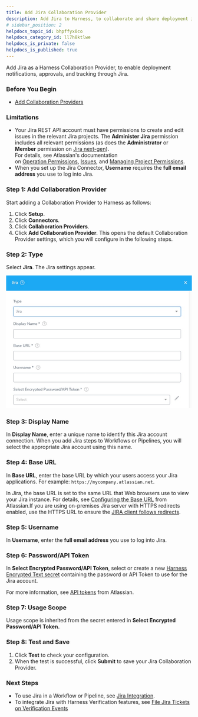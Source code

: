 ```yaml
---
title: Add Jira Collaboration Provider
description: Add Jira to Harness, to collaborate and share deployment info with users and groups.
# sidebar_position: 2
helpdocs_topic_id: bhpffyx0co
helpdocs_category_id: ll7h8ktlwe
helpdocs_is_private: false
helpdocs_is_published: true
---
```


Add Jira as a Harness Collaboration Provider, to enable deployment notifications, approvals, and tracking through Jira.


### Before You Begin

* [Add Collaboration Providers](collaboration-providers.md)


### Limitations

* Your Jira REST API account must have permissions to create and edit issues in the relevant Jira projects. The **Administer Jira** permission includes all relevant permissions (as does the **Administrator** or **Member** permission on [Jira next-gen](https://confluence.atlassian.com/jirasoftwarecloud/overview-of-permissions-in-next-gen-projects-959283605.html)).  
For details, see Atlassian's documentation on [Operation Permissions](https://developer.atlassian.com/cloud/jira/platform/rest/v3/?utm_source=%2Fcloud%2Fjira%2Fplatform%2Frest%2F&utm_medium=302#permissions), [Issues](https://developer.atlassian.com/cloud/jira/platform/rest/v3/?utm_source=%2Fcloud%2Fjira%2Fplatform%2Frest%2F&utm_medium=302#api-group-Issues), and [Managing Project Permissions](https://confluence.atlassian.com/adminjiracloud/managing-project-permissions-776636362.html#Managingprojectpermissions-Projectpermissionsoverview).
* When you set up the Jira Connector, **Username** requires the **full email address** you use to log into Jira.


### Step 1: Add Collaboration Provider

Start adding a Collaboration Provider to Harness as follows:

1. Click **Setup**.
2. Click **Connectors**.
3. Click **Collaboration Providers**.
4. Click **Add Collaboration Provider**. This opens the default Collaboration Provider settings, which you will configure in the following steps.


### Step 2: Type

Select **Jira**. The Jira settings appear.

![](./static/add-jira-collaboration-provider-30.png)
### Step 3: Display Name

In **Display Name**, enter a unique name to identify this Jira account connection. When you add Jira steps to Workflows or Pipelines, you will select the appropriate Jira account using this name.


### Step 4: Base URL

In **Base URL**, enter the base URL by which your users access your Jira applications. For example: `https://mycompany.atlassian.net`.

In Jira, the base URL is set to the same URL that Web browsers use to view your Jira instance. For details, see [Configuring the Base URL](https://confluence.atlassian.com/adminjiraserver071/configuring-the-base-url-802593107.html) from Atlassian.If you are using on-premises Jira server with HTTPS redirects enabled, use the HTTPS URL to ensure the [JIRA client follows redirects](https://confluence.atlassian.com/adminjiraserver/running-jira-applications-over-ssl-or-https-938847764.html#:~:text=If%20you%20want%20to%20only,to%20the%20corresponding%20HTTPS%20URLs.).
### Step 5: Username

In **Username**, enter the **full email address** you use to log into Jira.


### Step 6: Password/API Token

In **Select Encrypted Password/API Token**, select or create a new [Harness Encrypted Text secret](../../security/secrets-management/use-encrypted-text-secrets.md) containing the password or API Token to use for the Jira account.

For more information, see [API tokens](https://confluence.atlassian.com/cloud/api-tokens-938839638.html) from Atlassian.


### Step 7: Usage Scope

Usage scope is inherited from the secret entered in **Select Encrypted Password/API Token.**


### Step 8: Test and Save

1. Click **Test** to check your configuration.
2. When the test is successful, click **Submit** to save your Jira Collaboration Provider.


### Next Steps

* To use Jira in a Workflow or Pipeline, see [Jira Integration](../../../continuous-delivery/model-cd-pipeline/workflows/jira-integration.md).
* To integrate Jira with Harness Verification features, see [File Jira Tickets on Verification Events](../../../continuous-delivery/continuous-verification/tuning-tracking-verification/jira-cv-ticket.md)

